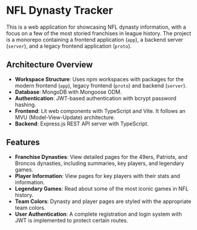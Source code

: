 # NFL Dynasty Tracker

This is a web application for showcasing NFL dynasty information, with a focus on a few of the most storied franchises in league history. The project is a monorepo containing a frontend application (`app`), a backend server (`server`), and a legacy frontend application (`proto`).

## Architecture Overview

-   **Workspace Structure**: Uses npm workspaces with packages for the modern frontend (`app`), legacy frontend (`proto`) and backend (`server`).
-   **Database**: MongoDB with Mongoose ODM.
-   **Authentication**: JWT-based authentication with bcrypt password hashing.
-   **Frontend**: Lit web components with TypeScript and Vite. It follows an MVU (Model-View-Update) architecture.
-   **Backend**: Express.js REST API server with TypeScript.

## Features

-   **Franchise Dynasties**: View detailed pages for the 49ers, Patriots, and Broncos dynasties, including summaries, key players, and legendary games.
-   **Player Information**: View pages for key players with their stats and information.
-   **Legendary Games**: Read about some of the most iconic games in NFL history.
-   **Team Colors**: Dynasty and player pages are styled with the appropriate team colors.
-   **User Authentication**: A complete registration and login system with JWT is implemented to protect certain routes.

